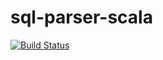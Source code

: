 # sql-parser-scala

[![Build Status](https://semaphoreci.com/api/v1/kevin-lee/sql-parser-scala/branches/master/badge.svg)](https://semaphoreci.com/kevin-lee/sql-parser-scala)
